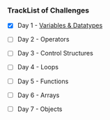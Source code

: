 ### TrackList of Challenges

- [x] Day 1 - [Variables & Datatypes]()
- [ ] Day 2 - Operators
- [ ] Day 3 - Control Structures
- [ ] Day 4 - Loops
- [ ] Day 5 - Functions
- [ ] Day 6 - Arrays
- [ ] Day 7 - Objects
      
